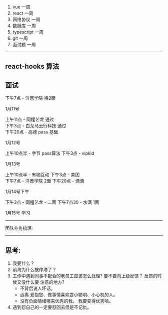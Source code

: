 1. vue           一周
2. react         一周 
3. 网络协议       一周
4. 数据库         一周
5. typescript    一周
6. git           一周
7. 面试题         一周

----------------------------------------------------------------
react-hooks
算法
----------------------------------------------------------------
面试
----------------------------------------------------------------

下午7点  - 洋葱学院           待2面

1月11号

  上午11点 - 同程艺龙        通过        
  下午3点  - 白龙马云行科技   通过        
  下午20点 - 高德           pass 基础 

1月12号

  上午10点半 -   字节       pass算法 
  下午3点    -   vipkid   

1月13号

  上午10点半 -     有咖互动
  下午3点    -     美团   
  下午7点    -     洋葱学院     2面
  下午20点   -     滴滴

1月14号下午

  下午3点 -    同程艺龙 - 二面
  下午7点30 -  水滴      1面

1月15号 学习




----------------------------------------------------------------
团队业务梳理:




----------------------------------------------------------------
思考:
----------------------------------------------------------------

1. 我要什么？
2. 前海为什么被停滞了？
3. 工作中遇到同事不配合的老员工应该怎么处理?  要不要向上级反馈？ 反馈的时候又没什么要
  注意的地方?
    - 不背后说人坏话。
    - 远离 爱抱怨、做事情喜欢耍小聪明、小心机的人。
    - 没有负面情绪哪来优秀的我。 我要变得优秀哈。
4. 遇到怼自己的一定要怼回去但是不记仇。
